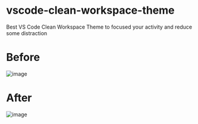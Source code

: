 # vscode-clean-workspace-theme
Best VS Code Clean Workspace Theme to focused your activity and reduce some distraction


# Before
![image](https://github.com/azronaftara/vscode-clean-workspace-theme/assets/117657623/df959b77-398f-463c-abca-f7c3313dace6)


# After
![image](https://github.com/azronaftara/vscode-clean-workspace-theme/assets/117657623/17ebd122-8a8f-45dc-bcf1-17bdead488a8)

